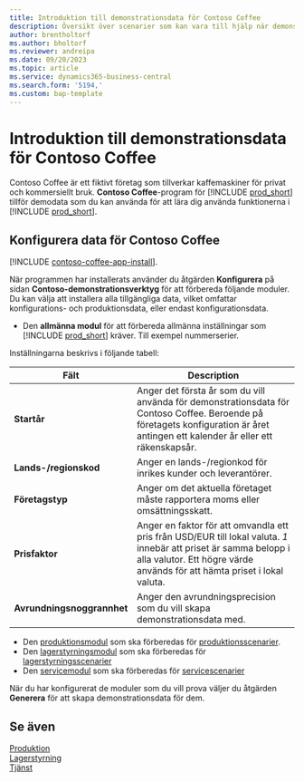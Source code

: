 ```yaml
---
title: Introduktion till demonstrationsdata för Contoso Coffee
description: Översikt över scenarier som kan vara till hjälp när demonstrationsdatan för Contoso Coffee ska hjälpa dig lära dig hur du använder funktionerna i Business Central.
author: brentholtorf
ms.author: bholtorf
ms.reviewer: andreipa
ms.date: 09/20/2023
ms.topic: article
ms.service: dynamics365-business-central
ms.search.form: '5194,'
ms.custom: bap-template
---
```


# <a name="introduction-to-contoso-coffee-demo-data"></a>Introduktion till demonstrationsdata för Contoso Coffee

Contoso Coffee är ett fiktivt företag som tillverkar kaffemaskiner för privat och kommersiellt bruk. **Contoso Coffee**-program för [!INCLUDE [prod_short](../includes/prod_short.md)] tillför demodata som du kan använda för att lära dig använda funktionerna i [!INCLUDE [prod_short](../includes/prod_short.md)].  

## <a name="set-up-contoso-coffee-data"></a>Konfigurera data för Contoso Coffee

[!INCLUDE [contoso-coffee-app-install](contoso-coffee-app-install.md)].

När programmen har installerats använder du åtgärden **Konfigurera** på sidan **Contoso-demonstrationsverktyg** för att förbereda följande moduler. Du kan välja att installera alla tillgängliga data, vilket omfattar konfigurations- och produktionsdata, eller endast konfigurationsdata.

 - Den **allmänna modul** för att förbereda allmänna inställningar som [!INCLUDE [prod_short](../includes/prod_short.md)] kräver. Till exempel nummerserier. 

Inställningarna beskrivs i följande tabell:  

|Fält  |Description  |
|---------|---------|
|**Startår** |Anger det första år som du vill använda för demonstrationsdata för Contoso Coffee. Beroende på företagets konfiguration är året antingen ett kalender år eller ett räkenskapsår.|
|**Lands-/regionskod**|Anger en lands-/regionkod för inrikes kunder och leverantörer.|
|**Företagstyp**    |Anger om det aktuella företaget måste rapportera moms eller omsättningsskatt. |
|**Prisfaktor**     |Anger en faktor för att omvandla ett pris från USD/EUR till lokal valuta. *1* innebär att priset är samma belopp i alla valutor. Ett högre värde används för att hämta priset i lokal valuta. |
|**Avrundningsnoggrannhet**  |Anger den avrundningsprecision som du vill skapa demonstrationsdata med.|

 - Den [produktionsmodul](manufacturing/contoso-coffee-manufacturing-intro.md) som ska förberedas för [produktionsscenarier](manufacturing/contoso-coffee-manufacturing-intro.md#scenarios).
 - Den [lagerstyrningsmodul](warehousing/contoso-coffee-warehousing-intro.md) som ska förberedas för [lagerstyrningsscenarier](warehousing/contoso-coffee-warehousing-intro.md#scenarios)
 - Den [servicemodul](service/contoso-coffee-service-intro.md) som ska förberedas för [servicescenarier](service/contoso-coffee-service-intro.md#scenarios)

När du har konfigurerat de moduler som du vill prova väljer du åtgärden **Generera** för att skapa demonstrationsdata för dem.

## <a name="see-also"></a>Se även

[Produktion](../production-manage-manufacturing.md)  
[Lagerstyrning](../warehouse-manage-warehouse.md)  
[Tjänst](../service-service.md)
<!-- [Projects and Jobs](../projects-manage-projects.md) -->

